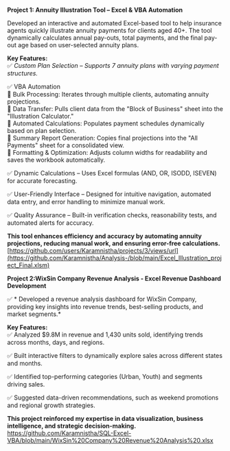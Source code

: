

****Project 1: Annuity Illustration Tool – Excel & VBA Automation****

Developed an interactive and automated Excel-based tool to help insurance agents quickly illustrate annuity payments for clients aged 40+. The tool dynamically calculates annual pay-outs, total payments, and the final pay-out age based on user-selected annuity plans.

**Key Features:**\
 ✅ *Custom Plan Selection – Supports 7 annuity plans with varying payment structures.* 

 ✅ VBA Automation\
    🔹 Bulk Processing: Iterates through multiple clients, automating annuity projections.\
    🔹 Data Transfer: Pulls client data from the "Block of Business" sheet into the "Illustration Calculator."\
    🔹 Automated Calculations: Populates payment schedules dynamically based on plan selection.\
    🔹 Summary Report Generation: Copies final projections into the "All Payments" sheet for a consolidated view.\
    🔹 Formatting & Optimization: Adjusts column widths for readability and saves the workbook automatically.

 ✅ Dynamic Calculations – Uses Excel formulas (AND, OR, ISODD, ISEVEN) for accurate forecasting.
 
 ✅ User-Friendly Interface – Designed for intuitive navigation, automated data entry, and error handling to minimize manual work.

 ✅ Quality Assurance – Built-in verification checks, reasonability tests, and automated alerts for accuracy.

**This tool enhances efficiency and accuracy by automating annuity projections, reducing manual work, and ensuring error-free calculations.**
[https://github.com/users/Karamnistha/projects/3/views/url](https://github.com/Karamnistha/Analysis-/blob/main/Excel_Illustration_project_Final.xlsm)


****Project 2:WixSin Company Revenue Analysis - Excel Revenue Dashboard Development****

✅ * Developed a revenue analysis dashboard for WixSin Company, providing key insights into revenue trends, best-selling products, and market segments.* 

 **Key Features:**\
✅ Analyzed $9.8M in revenue and 1,430 units sold, identifying trends across months, days, and regions.

✅ Built interactive filters to dynamically explore sales across different states and months.

✅ Identified top-performing categories (Urban, Youth) and segments driving sales.

✅ Suggested data-driven recommendations, such as weekend promotions and regional growth strategies.

**This project reinforced my expertise in data visualization, business intelligence, and strategic decision-making.**
https://github.com/Karamnistha/SQL-Excel-VBA/blob/main/WixSin%20Company%20Revenue%20Analysis%20.xlsx

 
 

